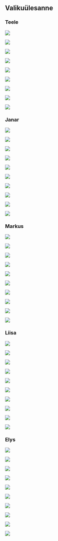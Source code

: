 ## Valikuülesanne


### Teele


![](http://31.media.tumblr.com/1aca8120268b404087998d8d6c70417c/tumblr_n9d84tN29N1qi4z1yo6_r1_500.jpg)


![](http://31.media.tumblr.com/4ef63e2a6ec380ad4469bb5534c5e2f9/tumblr_n9d84tN29N1qi4z1yo3_500.jpg)


![](http://31.media.tumblr.com/78b9319096d1924cbea55d4af5512510/tumblr_n9d84tN29N1qi4z1yo9_r1_500.png)


![](http://38.media.tumblr.com/b71e03f061d59d5c70bb4db555a31921/tumblr_n9fnuvHgl81qi4z1yo3_500.jpg)


![](http://33.media.tumblr.com/71670b88c6fa66e9c5d8fc1acfb76dfe/tumblr_n9kpvnXsu11qi4z1yo5_500.jpg)


![](http://media.typographicposters.com/pierre-rousteau/m/septembre-pierre-rousteau.jpg)


![](http://media.typographicposters.com/shutupandance/m/tp-2.jpg)


![](http://media.typographicposters.com/shutupandance/m/tp-1.jpg)


![](http://media.typographicposters.com/cldt/m/cldt-videobrasil.jpg)


### Janar


![](http://www.typetoken.net/wp-content/uploads/2014/08/Ben_Long_Work_Scaffolding_Sculpture_Gherkin_front_view.jpg)


![](http://www.typetoken.net/wp-content/uploads/2014/08/Typebooks.jpg)


![](http://38.media.tumblr.com/217357db71106ed54f8fea42b239c296/tumblr_nans3ky3os1qi4z1yo9_r1_500.jpg)


![](http://33.media.tumblr.com/345e95b7271ccb461cb0cb360f30447e/tumblr_nans3ky3os1qi4z1yo2_r1_500.jpg)


![](http://www.typetoken.net/wp-content/uploads/2014/08/TT-P1540234-1.jpg)


![](http://typography-daily.com/wp-content/uploads/2014/08/Bruum4.jpg)


![](http://typography-daily.com/wp-content/uploads/2014/08/d.jpg)


![](http://38.media.tumblr.com/b685d2d16f360af5fd4465e0c877daa6/tumblr_na72ypdOZr1qi4z1yo5_500.jpg)


![](http://33.media.tumblr.com/9d4c0de4952680848ea59c3be903a32c/tumblr_n9s6kvawtE1qi4z1yo6_r1_500.png)


![](http://incredibletypes.com/it-cms/wp-content/uploads/2014/08/dotwork-brand-identity-01-450x337.jpg)


### Markus


![](http://38.media.tumblr.com/766494c042acc90e19f3d6412d6058de/tumblr_na2v78VdoP1qkxrtro2_500.jpg)


![](http://33.media.tumblr.com/05ffb53066ced2ed490bf2c9f6303a89/tumblr_nbkicudfIC1qkxrtro1_500.jpg)


![](http://31.media.tumblr.com/1ef6efcae48d718d6eaa4ee3b9858c92/tumblr_nbllhlnOCB1qh0381o1_500.jpg)


![](http://38.media.tumblr.com/f4d0c7587479679122295f640619ef43/tumblr_nblc02U6w51qkxrtro1_500.png)


![](http://33.media.tumblr.com/405082244c33804bd8762b46cd0e3089/tumblr_nbkhfl4QEi1qkxrtro7_500.jpg)


![](http://38.media.tumblr.com/15d1589380b9856e12f5670773eb1aee/tumblr_nbl0bqQCAE1qi4z1yo2_500.jpg)


![](http://33.media.tumblr.com/7ed5b723190ba198040a1ce4500f0ad3/tumblr_nbifcvILvg1s2la0do1_250.gif)


![](http://media.typographicposters.com/cldt/m/cldt-videobrasil.jpg)


![](http://media.typographicposters.com/shutupandance/m/tp-3.jpg)


![](http://media.typographicposters.com/acapulco/m/1.jpg)


### Liisa


![](http://www.typetoken.net/wp-content/uploads/2014/05/JTT_Pem04.jpg)


![](http://38.media.tumblr.com/cc0e20185a295900df0a7428f5888b24/tumblr_n5j3wlpyMB1s2la0do1_500.jpg)


![](http://38.media.tumblr.com/f0d5beafcfcf3121aed6262fadbd737b/tumblr_n422g5VKP21s2la0do1_500.jpg)


![](http://31.media.tumblr.com/eb715a24dc368c98889be9b7a8c1ca91/tumblr_n3a7xpuFFC1s2la0do1_250.gif)


![](http://www.typetoken.net/wp-content/uploads/2014/03/HGC_Repro_60559_b_pr.jpg)


![](http://www.typetoken.net/wp-content/uploads/2014/03/Otl_Aicher1.jpg)


![](http://media.typographicposters.com/thijs-verbeek/m/afff.jpg)


![](http://33.media.tumblr.com/a6ff25638c7871a8ccf2a78f22bc1ca0/tumblr_n1c0uweTpn1s2la0do1_250.gif)


![](http://media.typographicposters.com/wolfgang-ortner/m/3-tfs-flyer-flako-final1.jpg)


![](http://media.typographicposters.com/wolfgang-weingart/m/03-weingart.jpg)


### Elys


![](http://38.media.tumblr.com/37387db9a9e168d4dc1a32e8f2140a1e/tumblr_nbi8xfyzgD1qkxrtro1_500.jpg)


![](http://typography-daily.com/wp-content/uploads/2014/09/146196.jpg)


![](http://33.media.tumblr.com/35502e4a400587b3beb1ddcb58f29b46/tumblr_nbf4gkXXgK1rodxovo5_500.jpg)


![](http://38.media.tumblr.com/43b35c8b64dfeb8f9ad6c84ec62fc25b/tumblr_nbf62iGOXi1qh0381o1_500.jpg)


![](http://38.media.tumblr.com/209c334d4a81e5abcfa5d8f73fbba4b3/tumblr_nba2m4Mwfw1qh0381o1_r1_500.jpg)


![](http://38.media.tumblr.com/9a718c79bef5d5fe0e90a67cee786361/tumblr_nb9mn2qf9o1qh0381o1_500.jpg)


![](http://33.media.tumblr.com/96ad12f1420093d755c221a57a31a161/tumblr_nb8o39kmyJ1qh0381o1_500.jpg)


![](http://typography-daily.com/wp-content/uploads/2014/08/7e7ffc8776d932040aba4720c78a0a77.jpg)


![](http://38.media.tumblr.com/0adaece3af056a694cf655a2091c2b70/tumblr_n6as9rWI1V1twkrf5o1_500.gif)


![](http://38.media.tumblr.com/4462a68a2294cad72df70f78698b1957/tumblr_nbbqnk1APH1qh0381o1_500.jpg)

